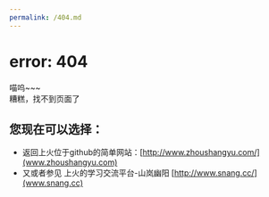 ```yaml
---
permalink: /404.md
---
```

# error: 404

喵呜~~~  
糟糕，找不到页面了

## 您现在可以选择：
- 返回上火位于github的简单网站：[http://www.zhoushangyu.com/](www.zhoushangyu.com)
- 又或者参见 上火的学习交流平台-山岚幽阳 [http://www.snang.cc/](www.snang.cc)
